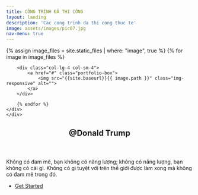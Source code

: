 ```yaml
---
title: CÔNG TRÌNH ĐÃ THI CÔNG
layout: landing
description: 'Cac cong trinh da thi cong thuc te'
image: assets/images/pic07.jpg
nav-menu: true
---
```


<!-- Main -->
<div id="main">

<!-- One -->
<section class="no-padding" id="one">	
    <div class="container-fluid">
	<div class="row-no-gutters">
		{% assign image_files = site.static_files | where: "image", true %}
		{% for image in image_files %}	
        
		<div class="col-lg-4 col-sm-4">
			<a href="#" class="portfolio-box">
				<img src="{{site.baseurl}}{{ image.path }}" class="img-responsive" alt="">
			</a>
		</div> 
        
		{% endfor %}
	</div>
    </div>
</section>

<!-- Two -->
<section id="two">
	<div class="inner">
		<header class="major">
			<h2>@Donald Trump</h2>
		</header>
		<p>Không có đam mê, bạn không có năng lượng; không có năng lượng, bạn không có cái gì. Không có gì tuyệt vời trên thế giới được làm xong mà không có đam mê trong đó.</p>
		<ul class="actions">
			<li><a href="2_mautubep.html" class="button next">Get Started</a></li>
		</ul>
	</div>
</section>

</div>
